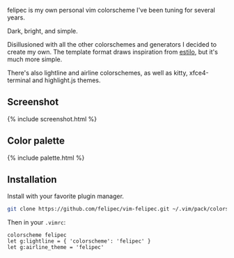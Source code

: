 felipec is my own personal vim colorscheme I've been tuning for several years.

Dark, bright, and simple.

Disillusioned with all the other colorschemes and generators I decided to create my own.
The template format draws inspiration from [estilo](https://github.com/jacoborus/estilo/), but it's much more simple.

There's also lightline and airline colorschemes, as well as kitty, xfce4-terminal and highlight.js themes.

## Screenshot

{% include screenshot.html %}

## Color palette

{% include palette.html %}

## Installation

Install with your favorite plugin manager.

```sh
git clone https://github.com/felipec/vim-felipec.git ~/.vim/pack/colors/start/felipec
```

Then in your `.vimrc`:

```vim
colorscheme felipec
let g:lightline = { 'colorscheme': 'felipec' }
let g:airline_theme = 'felipec'
```
